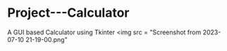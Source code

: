 # Project---Calculator
A GUI based Calculator using Tkinter 
<img src = "Screenshot from 2023-07-10 21-19-00.png"
